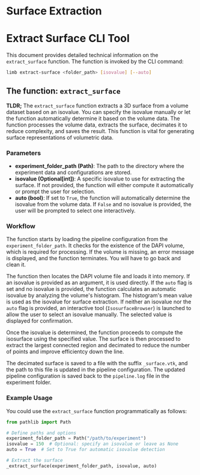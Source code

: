 # Surface Extraction 


# Extract Surface CLI Tool

This document provides detailed technical information on the `extract_surface` function. The function is invoked by the CLI command:

```sh
limb extract-surface <folder_path> [isovalue] [--auto]
```

## The function: `extract_surface`

**TLDR;** The `extract_surface` function extracts a 3D surface from a volume dataset based on an isovalue. You can specify the isovalue manually or let the function automatically determine it based on the volume data. The function processes the volume data, extracts the surface, decimates it to reduce complexity, and saves the result. This function is vital for generating surface representations of volumetric data.

### Parameters

- **experiment_folder_path (Path)**: The path to the directory where the experiment data and configurations are stored.
- **isovalue (Optional[int])**: A specific isovalue to use for extracting the surface. If not provided, the function will either compute it automatically or prompt the user for selection.
- **auto (bool)**: If set to `True`, the function will automatically determine the isovalue from the volume data. If `False` and no isovalue is provided, the user will be prompted to select one interactively.

### Workflow

The function starts by loading the pipeline configuration from the `experiment_folder_path`. It checks for the existence of the DAPI volume, which is required for processing. If the volume is missing, an error message is displayed, and the function terminates. You will have to go back and clean it. 

The function then locates the DAPI volume file and loads it into memory. If an isovalue is provided as an argument, it is used directly. If the `auto` flag is set and no isovalue is provided, the function calculates an automatic isovalue by analyzing the volume's histogram. The histogram's mean value is used as the isovalue for surface extraction. If neither an isovalue nor the `auto` flag is provided, an interactive tool (`IsosurfaceBrowser`) is launched to allow the user to select an isovalue manually. The selected value is displayed for confirmation.

Once the isovalue is determined, the function proceeds to compute the isosurface using the specified value. The surface is then processed to extract the largest connected region and decimated to reduce the number of points and improve efficientcy down the line.

The decimated surface is saved to a file with the suffix `_surface.vtk`, and the path to this file is updated in the pipeline configuration. The updated pipeline configuration is saved back to the `pipeline.log` file in the experiment folder.

### Example Usage

You could use the `extract_surface` function programmatically as follows:

```python
from pathlib import Path

# Define paths and options
experiment_folder_path = Path("/path/to/experiment")
isovalue = 150  # Optional: specify an isovalue or leave as None
auto = True  # Set to True for automatic isovalue detection

# Extract the surface
_extract_surface(experiment_folder_path, isovalue, auto)
```
